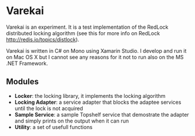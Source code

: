 Varekai
======================

Varekai is an experiment. It is a test implementation of the RedLock distributed locking algorithm (see this for more info on RedLock http://redis.io/topics/distlock).

Varekai is written in C# on Mono using Xamarin Studio. I develop and run it on Mac OS X but I cannot see any reasons for it not to run also on the MS .NET Framework.

Modules
---------------

* __Locker__: the locking library, it implements the locking algorithm
* __Locking Adapter__: a service adapter that blocks the adaptee services until the lock is not acquired
* __Sample Service__: a sample Topshelf service that demostrate the adapter and simply prints on the output when it can run
* __Utility__: a set of usefull functions

